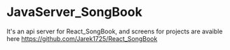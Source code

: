 # JavaServer_SongBook

It's an api server for React_SongBook, and screens for projects are avaible here https://github.com/Jarek1725/React_SongBook
